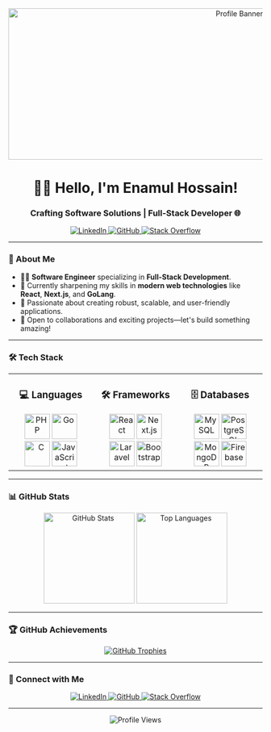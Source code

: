 <div align="center">
  <img src="https://repository-images.githubusercontent.com/588181932/e36ec678-7984-4cdd-8e4c-a3932772ff8e" height="300" width="900" alt="Profile Banner"/>
</div>

<h1 align="center">👨‍💻 Hello, I'm Enamul Hossain!</h1>
<h3 align="center">Crafting Software Solutions | Full-Stack Developer 🌐</h3>

<p align="center">
  <a href="https://linkedin.com/in/enamulhossain79" target="_blank">
    <img src="https://img.shields.io/badge/LinkedIn-%231E77B5.svg?style=for-the-badge&logo=linkedin&logoColor=white" alt="LinkedIn"/>
  </a>
  <a href="https://github.com/EnamulHossain" target="_blank">
    <img src="https://img.shields.io/badge/GitHub-%2324292e.svg?style=for-the-badge&logo=github&logoColor=white" alt="GitHub"/>
  </a>
  <a href="https://stackoverflow.com/users/20836557" target="_blank">
    <img src="https://img.shields.io/badge/StackOverflow-%23F28032.svg?style=for-the-badge&logo=stackoverflow&logoColor=white" alt="Stack Overflow"/>
  </a>
</p>

---

### 🚀 About Me  

- 🧑‍💻 **Software Engineer** specializing in **Full-Stack Development**.
- 🌱 Currently sharpening my skills in **modern web technologies** like **React**, **Next.js**, and **GoLang**.  
- 🎯 Passionate about creating robust, scalable, and user-friendly applications.  
- 🤝 Open to collaborations and exciting projects—let's build something amazing!  

---

### 🛠️ Tech Stack  

<table>
<tr>
<td align="center" width="33%">
<h3>💻 Languages</h3>
<img src="https://profilinator.rishav.dev/skills-assets/php-original.svg" height="50" alt="PHP"/>
<img src="https://profilinator.rishav.dev/skills-assets/go-original.svg" height="50" alt="Go"/>
<img src="https://profilinator.rishav.dev/skills-assets/c-original.svg" height="50" alt="C"/>
<img src="https://profilinator.rishav.dev/skills-assets/javascript-original.svg" height="50" alt="JavaScript"/>
<!-- <img src="https://profilinator.rishav.dev/skills-assets/typescript-original.svg" height="50" alt="TypeScript"/> -->
</td>

<td align="center" width="33%">
<h3>🛠 Frameworks</h3>
<img src="https://profilinator.rishav.dev/skills-assets/react-original-wordmark.svg" height="50" alt="React"/>
<!-- <img src="https://profilinator.rishav.dev/skills-assets/vuejs-original-wordmark.svg" height="50" alt="Vue.js"/> -->
<img src="https://logowik.com/content/uploads/images/nextjs2106.logowik.com.webp" height="50" alt="Next.js"/>
<img src="https://profilinator.rishav.dev/skills-assets/laravel-plain-wordmark.svg" height="50" alt="Laravel"/>
<img src="https://profilinator.rishav.dev/skills-assets/bootstrap-plain.svg" height="50" alt="Bootstrap"/>
</td>

<td align="center" width="33%">
<h3>🗄 Databases</h3>
<img src="https://profilinator.rishav.dev/skills-assets/mysql-original-wordmark.svg" height="50" alt="MySQL"/>
<img src="https://profilinator.rishav.dev/skills-assets/postgresql-original-wordmark.svg" height="50" alt="PostgreSQL"/>
<img src="https://profilinator.rishav.dev/skills-assets/mongodb-original-wordmark.svg" height="50" alt="MongoDB"/>
<img src="https://profilinator.rishav.dev/skills-assets/firebase.png" height="50" alt="Firebase"/>
</td>
</tr>
</table>

---

### 📊 GitHub Stats  

<div align="center">
  <img src="https://github-readme-stats.vercel.app/api?username=enamulhossain&show_icons=true&theme=tokyonight" height="180" alt="GitHub Stats"/>
  <img src="https://github-readme-stats.vercel.app/api/top-langs/?username=enamulhossain&layout=compact&theme=tokyonight" height="180" alt="Top Languages"/>
</div>

---

### 🏆 GitHub Achievements  

<div align="center">
  <a href="https://github.com/ryo-ma/github-profile-trophy">
    <img src="https://github-profile-trophy.vercel.app/?username=enamulhossain&theme=onestar&row=1" alt="GitHub Trophies"/>
  </a>
</div>

---

### 🤝 Connect with Me  

<div align="center">
  <a href="https://linkedin.com/in/enamulhossain79" target="_blank">
    <img src="https://img.shields.io/badge/LinkedIn-%231E77B5.svg?style=for-the-badge&logo=linkedin&logoColor=white" alt="LinkedIn"/>
  </a>
  <a href="https://github.com/EnamulHossain" target="_blank">
    <img src="https://img.shields.io/badge/GitHub-%2324292e.svg?style=for-the-badge&logo=github&logoColor=white" alt="GitHub"/>
  </a>
  <a href="https://stackoverflow.com/users/20836557" target="_blank">
    <img src="https://img.shields.io/badge/StackOverflow-%23F28032.svg?style=for-the-badge&logo=stackoverflow&logoColor=white" alt="Stack Overflow"/>
  </a>
</div>

---

<div align="center">
  <img src="https://komarev.com/ghpvc/?username=EnamulHossain&&style=flat-square" alt="Profile Views"/>
</div>
